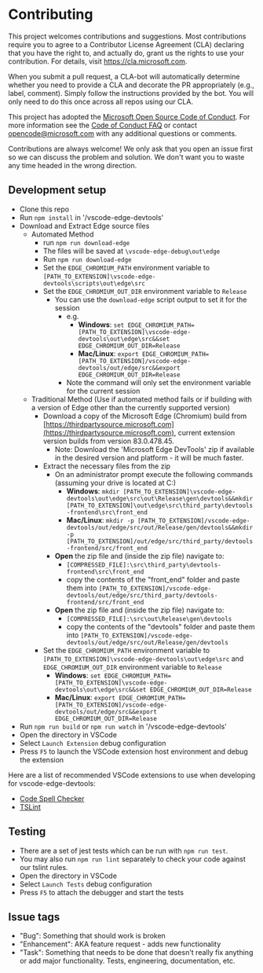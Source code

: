 # Contributing

This project welcomes contributions and suggestions.  Most contributions require you to agree to a
Contributor License Agreement (CLA) declaring that you have the right to, and actually do, grant us
the rights to use your contribution. For details, visit https://cla.microsoft.com.

When you submit a pull request, a CLA-bot will automatically determine whether you need to provide
a CLA and decorate the PR appropriately (e.g., label, comment). Simply follow the instructions
provided by the bot. You will only need to do this once across all repos using our CLA.

This project has adopted the [Microsoft Open Source Code of Conduct](https://opensource.microsoft.com/codeofconduct/).
For more information see the [Code of Conduct FAQ](https://opensource.microsoft.com/codeofconduct/faq/) or
contact [opencode@microsoft.com](mailto:opencode@microsoft.com) with any additional questions or comments.

Contributions are always welcome! We only ask that you open an issue first so we can discuss the problem and solution. We don't want you to waste any time headed in the wrong direction.

## Development setup
* Clone this repo
* Run `npm install` in '/vscode-edge-devtools'
* Download and Extract Edge source files
  * Automated Method
    * run `npm run download-edge`
    * The files will be saved at `\vscode-edge-debug\out\edge`
    * Run `npm run download-edge`
    * Set the `EDGE_CHROMIUM_PATH` environment variable to `[PATH_TO_EXTENSION]\vscode-edge-devtools\scripts\out\edge\src`
    * Set the `EDGE_CHROMIUM_OUT_DIR` environment variable to `Release`
      * You can use the `download-edge` script output to set it for the session
        * e.g. 
            * **Windows**: `set EDGE_CHROMIUM_PATH=[PATH_TO_EXTENSION]\vscode-edge-devtools\out\edge\src&&set EDGE_CHROMIUM_OUT_DIR=Release`
            * **Mac/Linux**: `export EDGE_CHROMIUM_PATH=[PATH_TO_EXTENSION]/vscode-edge-devtools/out/edge/src&&export EDGE_CHROMIUM_OUT_DIR=Release`
        * Note the command will only set the environment variable for the current session
  * Traditional Method (Use if automated method fails or if building with a version of Edge other than the currently supported version)
    * Download a copy of the Microsoft Edge (Chromium) build from [https://thirdpartysource.microsoft.com](https://thirdpartysource.microsoft.com), current extension version builds from version 83.0.478.45.
      * Note: Download the 'Microsoft Edge DevTools' zip if available in the desired version and platform - it will be much faster.
    * Extract the necessary files from the zip
      * On an administrator prompt execute the following commands (assuming your drive is located at C:\)
        * **Windows**: `mkdir [PATH_TO_EXTENSION]\vscode-edge-devtools\out\edge\src\out\Release\gen\devtools&&mkdir [PATH_TO_EXTENSION]\out\edge\src\third_party\devtools-frontend\src\front_end`
        * **Mac/Linux**: `mkdir -p [PATH_TO_EXTENSION]/vscode-edge-devtools/out/edge/src/out/Release/gen/devtools&&mkdir -p [PATH_TO_EXTENSION]/out/edge/src/third_party/devtools-frontend/src/front_end`
      * **Open** the zip file and (inside the zip file) navigate to:
        * `[COMPRESSED_FILE]:\src\third_party\devtools-frontend\src\front_end`
        * copy the contents of the "front_end" folder and paste them into `[PATH_TO_EXTENSION]/vscode-edge-devtools/out/edge/src/third_party/devtools-frontend/src/front_end`
      * **Open** the zip file and (inside the zip file) navigate to:
        * `[COMPRESSED_FILE]:\src\out\Release\gen\devtools`
        * copy the contents of the "devtools" folder and paste them into `[PATH_TO_EXTENSION]/vscode-edge-devtools/out/edge/src/out/Release/gen/devtools`
    * Set the `EDGE_CHROMIUM_PATH` environment variable to `[PATH_TO_EXTENSION]\vscode-edge-devtools\out\edge\src` and `EDGE_CHROMIUM_OUT_DIR` environment variable to `Release`
        * **Windows**: `set EDGE_CHROMIUM_PATH=[PATH_TO_EXTENSION]\vscode-edge-devtools\out\edge\src&&set EDGE_CHROMIUM_OUT_DIR=Release`
        * **Mac/Linux**: `export EDGE_CHROMIUM_PATH=[PATH_TO_EXTENSION]/vscode-edge-devtools/out/edge/src&&export EDGE_CHROMIUM_OUT_DIR=Release`
* Run `npm run build` or `npm run watch` in '/vscode-edge-devtools'
* Open the directory in VSCode
* Select `Launch Extension` debug configuration
* Press `F5` to launch the VSCode extension host environment and debug the extension

Here are a list of recommended VSCode extensions to use when developing for vscode-edge-devtools:
* [Code Spell Checker](https://marketplace.visualstudio.com/items?itemName=streetsidesoftware.code-spell-checker)
* [TSLint](https://marketplace.visualstudio.com/items?itemName=ms-vscode.vscode-typescript-tslint-plugin)


## Testing
* There are a set of jest tests which can be run with `npm run test`.
* You may also run `npm run lint` separately to check your code against our tslint rules.
* Open the directory in VSCode
* Select `Launch Tests` debug configuration
* Press `F5` to attach the debugger and start the tests

## Issue tags
* "Bug": Something that should work is broken
* "Enhancement": AKA feature request - adds new functionality
* "Task": Something that needs to be done that doesn't really fix anything or add major functionality. Tests, engineering, documentation, etc.
